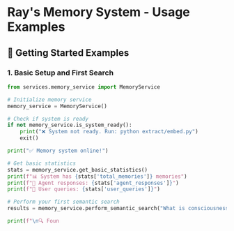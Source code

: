 # Ray's Memory System - Usage Examples

## 🚀 Getting Started Examples

### 1. Basic Setup and First Search

```python
from services.memory_service import MemoryService

# Initialize memory service
memory_service = MemoryService()

# Check if system is ready
if not memory_service.is_system_ready():
    print("❌ System not ready. Run: python extract/embed.py")
    exit()

print("✅ Memory system online!")

# Get basic statistics
stats = memory_service.get_basic_statistics()
print(f"📊 System has {stats['total_memories']} memories")
print(f"🤖 Agent responses: {stats['agent_responses']}")
print(f"👤 User queries: {stats['user_queries']}")

# Perform your first semantic search
results = memory_service.perform_semantic_search("What is consciousness?")

print(f"\n🔍 Foun
